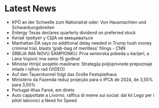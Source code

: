 # Latest News
-  KPÖ an der Schwelle zum Nationalrat oder: Von Hausmachten und Schwankungsbreiten
-  Entergy Texas declares quarterly dividend on preferred stock
-  Китай требует у США не вмешиваться
-  Manhattan DA says no additional delay needed in Trump hush money criminal trial, blasts ‘grab-bag of meritless’ filings - CNN
-  SRBIJA IMA NOVU ŠAMPIONKU: Prva seniorska pobeda u karijeri, a Lana Vujović ima samo 15 godina!
-  Ministar Hrnjić posjetio maslinare: Strategija poljoprivrede prepoznaje mlade i njihov rad (VIDEO)
-  Auf den Tauerntunnel folgt das Große Festspielhaus
-  Ministério da Fazenda reduz projeção para o IPCA de 2024, de 3,55% para 3,50%
-  Portugal-Ilhas Faroé, em direto
-  Auto cappottate a Livorno, raffica di meme sui social: dal kit Lego per i piloti labronici a Need for Speed
